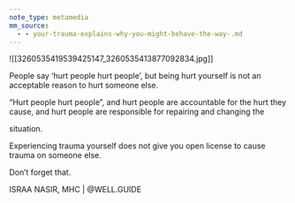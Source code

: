 ```yaml
---
note_type: metamedia
mm_source:
  - - your-trauma-explains-why-you-might-behave-the-way-.md
---
```


![[3260535419539425147_3260535413877092834.jpg]]

People say ‘hurt people hurt people’, but being hurt
yourself is not an acceptable reason to hurt
someone else.

“Hurt people hurt people”, and hurt people are
accountable for the hurt they cause, and hurt people
are responsible for repairing and changing the

situation.

Experiencing trauma yourself does not give you
open license to cause trauma on someone else.

Don’t forget that.

ISRAA NASIR, MHC | @WELL.GUIDE

